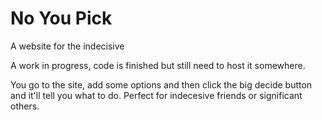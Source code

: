 # No You Pick
A website for the indecisive 

A work in progress, code is finished but still need to host it somewhere.

You go to the site, add some options and then click the big decide button and it'll tell you what to do. Perfect for indecesive
friends or significant others.
